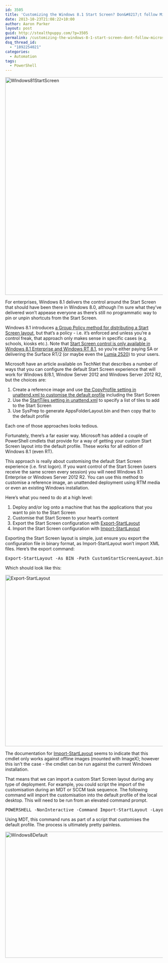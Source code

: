 ```yaml
---
id: 3505
title: 'Customizing the Windows 8.1 Start Screen? Don&#8217;t follow Microsoft&#8217;s guidance'
date: 2013-10-23T21:08:22+10:00
author: Aaron Parker
layout: post
guid: http://stealthpuppy.com/?p=3505
permalink: /customizing-the-windows-8-1-start-screen-dont-follow-microsofts-guidance/
dsq_thread_id:
  - "1892254021"
categories:
  - Automation
tags:
  - PowerShell
---
```

[<img class="alignright size-full wp-image-3506" alt="WIndows81StartScreen" src="http://stealthpuppy.com/wp-content/uploads/2013/10/WIndows81StartScreen.png" width="1020" height="696" srcset="https://stealthpuppy.com/wp-content/uploads/2013/10/WIndows81StartScreen.png 1020w, https://stealthpuppy.com/wp-content/uploads/2013/10/WIndows81StartScreen-150x102.png 150w, https://stealthpuppy.com/wp-content/uploads/2013/10/WIndows81StartScreen-300x204.png 300w, https://stealthpuppy.com/wp-content/uploads/2013/10/WIndows81StartScreen-624x425.png 624w" sizes="(max-width: 1020px) 100vw, 1020px" />](http://stealthpuppy.com/wp-content/uploads/2013/10/WIndows81StartScreen.png)

For enterprises, Windows 8.1 delivers the control around the Start Screen that should have been there in Windows 8.0, although I&#8217;m sure what they&#8217;ve delivered won&#8217;t appease everyone as there&#8217;s still no programmatic way to pin or unpin shortcuts from the Start Screen.

Windows 8.1 introduces [a Group Policy method for distributing a Start Screen layout](http://www.grouppolicy.biz/2013/06/customising-windows-8-1-start-screen-layout-with-group-policy/), but that&#8217;s a policy - i.e. it&#8217;s enforced and unless you&#8217;re a control freak, that approach only makes sense in specific cases (e.g. schools, kiosks etc.). Note that [Start Screen control is only available in Windows 8.1 Enterprise and Windows RT 8.1](http://www.microsoft.com/en-us/windows/enterprise/products-and-technologies/windows-8-1/compare/default.aspx), so you&#8217;re either paying SA or delivering the Surface RT/2 (or maybe even the [Lumia 2520](http://blogs.windows.com/windows/b/windowsexperience/archive/2013/10/22/nokia-announces-the-lumia-2520-windows-tablet-at-nokia-world.aspx)) to your users.

Microsoft have an article available on TechNet that describes a number of ways that you can configure the default Start Screen experience that will work for Windows 8/8.1, Window Server 2012 and Windows Server 2012 R2, but the choices are:

  1. Create a reference image and use [the CopyProfile setting in unattend.xml to customise the default profile](http://technet.microsoft.com/en-us/library/hh825135.aspx) including the Start Screen
  2. Use the [StartTiles setting in unattend.xml](http://technet.microsoft.com/en-us/library/jj552650.aspx) to specify a list of tiles to add to the Start Screen
  3. Use SysPrep to generate AppsFolderLayout.bin and then copy that to the default profile

Each one of those approaches looks tedious.

<p style="text-align: left;">
  Fortunately, there&#8217;s a far easier way. Microsoft has added a couple of PowerShell cmdlets that provide for a way of getting your custom Start Screen layout into the default profile. These works for all edition of Windows 8.1 (even RT).
</p>

<p style="text-align: left;">
  This approach is really about customising the default Start Screen experience (i.e. first logon). If you want control of the Start Screen (users receive the same screen every session) you will need Windows 8.1 Enterprise or Windows Server 2012 R2. You can use this method to customise a reference image, an unattended deployment using RTM media or even an existing Windows installation.
</p>

<p style="text-align: left;">
  Here&#8217;s what you need to do at a high level:
</p>

  1. Deploy and/or log onto a machine that has the applications that you want to pin to the Start Screen
  2. Customise that Start Screen to your heart&#8217;s content
  3. Export the Start Screen configuration with [Export-StartLayout](http://technet.microsoft.com/en-us/library/dn283401.aspx)
  4. Import the Start Screen configuration with [Import-StartLayout](http://technet.microsoft.com/en-us/library/dn283403.aspx)

Exporting the Start Screen layout is simple, just ensure you export the configuration file in binary format, as Import-StartLayout won&#8217;t import XML files. Here&#8217;s the export command:

<pre class="lang:ps decode:true">Export-StartLayout -As BIN -Path CustomStartScreenLayout.bin -Verbose</pre>

Which should look like this:

[<img class="alignright size-full wp-image-3510" alt="Export-StartLayout" src="http://stealthpuppy.com/wp-content/uploads/2013/10/Export-StartLayout.png" width="1216" height="548" srcset="https://stealthpuppy.com/wp-content/uploads/2013/10/Export-StartLayout.png 1216w, https://stealthpuppy.com/wp-content/uploads/2013/10/Export-StartLayout-150x67.png 150w, https://stealthpuppy.com/wp-content/uploads/2013/10/Export-StartLayout-300x135.png 300w, https://stealthpuppy.com/wp-content/uploads/2013/10/Export-StartLayout-1024x461.png 1024w, https://stealthpuppy.com/wp-content/uploads/2013/10/Export-StartLayout-624x281.png 624w" sizes="(max-width: 1216px) 100vw, 1216px" />](http://stealthpuppy.com/wp-content/uploads/2013/10/Export-StartLayout.png)

The documentation for [Import-StartLayout](http://technet.microsoft.com/en-us/library/dn283403.aspx) seems to indicate that this cmdlet only works against offline images (mounted with ImageX); however this isn&#8217;t the case - the cmdlet can be run against the current Windows installation.

That means that we can import a custom Start Screen layout during any type of deployment. For example, you could script the import of the customisation during an MDT or SCCM task sequence. The following command will import the customisation into the default profile of the local desktop. This will need to be run from an elevated command prompt.

<pre class="lang:batch decode:true">POWERSHELL -NonInteractive -Command Import-StartLayout -LayoutPath .\CustomStartScreenLayout.bin -MountPath %SystemDrive%\</pre>

Using MDT, this command runs as part of a script that customises the default profile. The process is ultimately pretty painless.

[<img class="alignright size-full wp-image-3511" alt="Windows8Default" src="http://stealthpuppy.com/wp-content/uploads/2013/10/Windows8Default.png" width="841" height="403" srcset="https://stealthpuppy.com/wp-content/uploads/2013/10/Windows8Default.png 841w, https://stealthpuppy.com/wp-content/uploads/2013/10/Windows8Default-150x71.png 150w, https://stealthpuppy.com/wp-content/uploads/2013/10/Windows8Default-300x143.png 300w, https://stealthpuppy.com/wp-content/uploads/2013/10/Windows8Default-624x299.png 624w" sizes="(max-width: 841px) 100vw, 841px" />](http://stealthpuppy.com/wp-content/uploads/2013/10/Windows8Default.png)